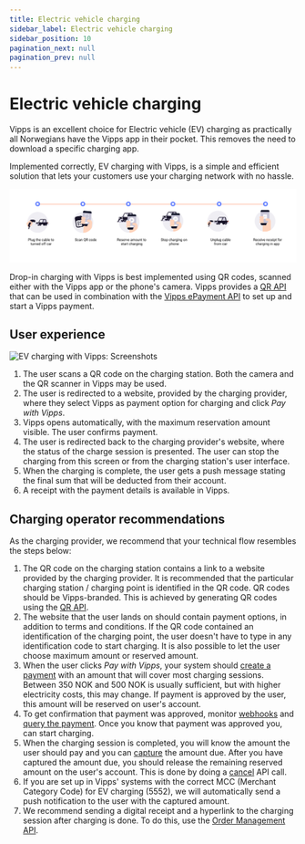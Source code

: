 ```yaml
---
title: Electric vehicle charging
sidebar_label: Electric vehicle charging
sidebar_position: 10
pagination_next: null
pagination_prev: null
---
```


# Electric vehicle charging




Vipps is an excellent choice for Electric vehicle (EV) charging as practically all Norwegians have
the Vipps app in their pocket. This removes the need to download a
specific charging app.

Implemented correctly, EV charging with Vipps, is a simple and efficient
solution that lets your customers use your charging network with no hassle.

![EV charging with Vipps](images/ev-charging-process-icons.png)

Drop-in charging with Vipps is best implemented using QR codes, scanned either
with the Vipps app or the phone's camera. Vipps provides a
[QR API](https://developer.vippsmobilepay.com/docs/APIs/qr-api)
that can be used in combination with the
[Vipps ePayment API](https://developer.vippsmobilepay.com/docs/APIs/epayment-api)
to set up and start a Vipps payment.

## User experience

![EV charging with Vipps: Screenshots](images/ev-charging-process-screenshots.png)

1. The user scans a QR code on the charging station. Both the camera and the QR scanner in Vipps may be used.
2. The user is redirected to a website, provided by the charging provider, where they select Vipps as payment option for charging and click *Pay with Vipps*.
3. Vipps opens automatically, with the maximum reservation amount visible. The user confirms payment.
4. The user is redirected back to the charging provider's website, where the status of the charge session is presented. The user can stop the charging from this screen or from the charging station's user interface.
5. When the charging is complete, the user gets a push message stating the final sum that will be deducted from their account.
6. A receipt with the payment details is available in Vipps.

## Charging operator recommendations

As the charging provider, we recommend that your technical flow resembles the steps below:

1. The QR code on the charging station contains a link to a website provided by the charging provider. It is recommended that the particular charging station / charging point is identified in the QR code. QR codes should be Vipps-branded. This is achieved by generating QR codes using the [QR API](https://developer.vippsmobilepay.com/docs/APIs/qr-api).
2. The website that the user lands on should contain payment options, in addition to terms and conditions. If the QR code contained an identification of the charging point, the user doesn't have to type in any identification code to start charging. It is also possible to let the user choose maximum amount or reserved amount.
3. When the user clicks *Pay with Vipps*, your system should [create a payment](https://developer.vippsmobilepay.com/api/epayment#tag/CreatePayments) with an amount that will cover most charging sessions. Between 350 NOK and 500 NOK is usually sufficient, but with higher electricity costs, this may change.  If payment is approved by the user, this amount will be reserved on user's account.
4. To get confirmation that payment was approved, monitor [webhooks](https://developer.vippsmobilepay.com/docs/APIs/webhooks-api) and [query the payment](https://developer.vippsmobilepay.com/api/epayment#tag/QueryPayments/operation/getPayment). Once you know that payment was approved you, can start charging.
5. When the charging session is completed, you will know the amount the user should pay and you can [capture](https://developer.vippsmobilepay.com/api/epayment#tag/AdjustPayments/operation/capturePayment) the amount due. After you have captured the amount due, you should release the remaining reserved amount on the user's account. This is done by doing a [cancel](https://developer.vippsmobilepay.com/api/epayment#tag/AdjustPayments/operation/cancelPayment) API call.
6. If you are set up in Vipps' systems with the correct MCC (Merchant Category Code) for EV charging (5552), we will automatically send a push notification to the user with the captured amount.
7. We recommend sending a digital receipt and a hyperlink to the charging session after charging is done. To do this, use the [Order Management API](https://developer.vippsmobilepay.com/docs/APIs/order-management-api).
